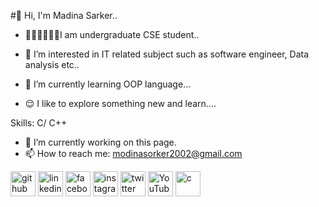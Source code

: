 #👋 Hi, I'm Madina Sarker..

- 👩🏻‍🎓👩🏻‍💻I am undergraduate CSE student..

- 👀 I’m interested in IT related subject such as software engineer, Data analysis etc..

- 🌱 I’m currently learning OOP language...

- 😌 I like to explore something new and learn....


Skills: C/ C++

- 🔭 I’m currently working on this page. 
- 📫 How to reach me: modinasorker2002@gmail.com 


[<img src='https://cdn.jsdelivr.net/npm/simple-icons@3.0.1/icons/github.svg' alt='github' height='40'>](https://github.com/modina26)  [<img src='https://cdn.jsdelivr.net/npm/simple-icons@3.0.1/icons/linkedin.svg' alt='linkedin' height='40'>](https://www.linkedin.com/in/https://www.linkedin.com/in/madina-sarker-0333982bb?utm_source=share&utm_campaign=share_via&utm_content=profile&utm_medium=android_app/)  [<img src='https://cdn.jsdelivr.net/npm/simple-icons@3.0.1/icons/facebook.svg' alt='facebook' height='40'>](https://www.facebook.com/https://www.facebook.com/modina.islam.5437?mibextid=ZbWKwL)  [<img src='https://cdn.jsdelivr.net/npm/simple-icons@3.0.1/icons/instagram.svg' alt='instagram' height='40'>](https://www.instagram.com/https://www.instagram.com/sorkermodina?igsh=MXNoazVkeHk5NDNxcQ==/)  [<img src='https://cdn.jsdelivr.net/npm/simple-icons@3.0.1/icons/twitter.svg' alt='twitter' height='40'>](https://twitter.com/https://x.com/MadinaSarker26)  [<img src='https://cdn.jsdelivr.net/npm/simple-icons@3.0.1/icons/youtube.svg' alt='YouTube' height='40'>](https://www.youtube.com/channel/@MadinaSarker-oq4np)  [<img src='https://cdn.jsdelivr.net/npm/simple-icons@3.0.1/icons/c.svg' alt='c' height='40'>](modinasorker2002@gmail.com)
  

<!---
modina26/modina26 is a ✨ special ✨ repository because its `README.md` (this file) appears on your GitHub profile.
You can click the Preview link to take a look at your changes.
--->
